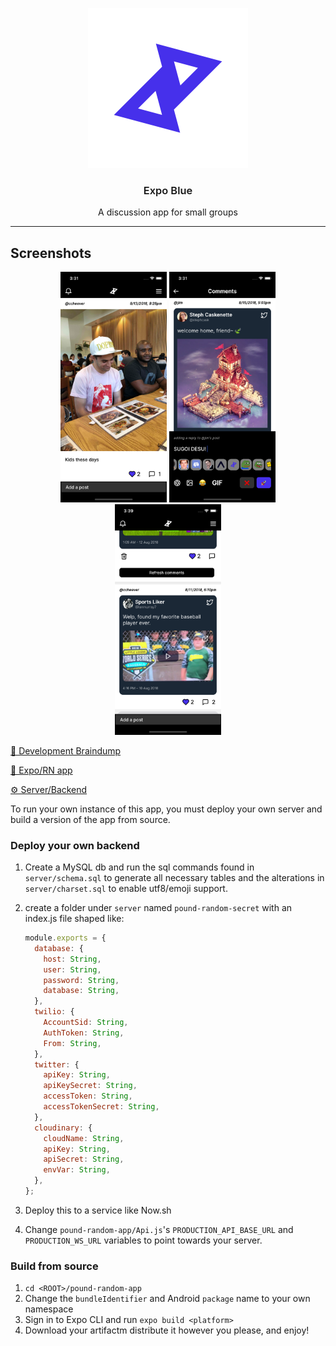 <p align="center">
  <img alt="Expo Blue Icon" src="./pound-random-app/assets/icon.png" width="256">
</p>

<h3 align="center" style="font-weight:600">
  Expo Blue
</h3>

<p align="center">
  A discussion app for small groups
</p>

---

## Screenshots

<p align="center">
  <img style="display:inline-block" alt="Home Screen" src="./docs/ImagePost.png" width="170">
  <img style="display:inline-block" alt="Workout Screen" src="./docs/Input.png" width="170">
  <img style="display:inline-block" alt="Workout Timer" src="./docs/MediaTweet.png" width="170"> 
</p>

[🧠 Development Braindump](./BRAINDUMP.md)

[📱 Expo/RN app](./pound-random-app/index.js)

[⚙️ Server/Backend](./pound-random-app/index.js)

To run your own instance of this app, you must deploy your own server and build a version of the app from source.

### Deploy your own backend

1. Create a MySQL db and run the sql commands found in `server/schema.sql` to generate all necessary tables and the alterations in `server/charset.sql` to enable utf8/emoji support.

1. create a folder under `server` named `pound-random-secret` with an index.js file shaped like:

   ```js
   module.exports = {
     database: {
       host: String,
       user: String,
       password: String,
       database: String,
     },
     twilio: {
       AccountSid: String,
       AuthToken: String,
       From: String,
     },
     twitter: {
       apiKey: String,
       apiKeySecret: String,
       accessToken: String,
       accessTokenSecret: String,
     },
     cloudinary: {
       cloudName: String,
       apiKey: String,
       apiSecret: String,
       envVar: String,
     },
   };
   ```

1. Deploy this to a service like Now.sh

1. Change `pound-random-app/Api.js`'s `PRODUCTION_API_BASE_URL` and `PRODUCTION_WS_URL` variables to point towards your server.

### Build from source

1. `cd <ROOT>/pound-random-app`
1. Change the `bundleIdentifier` and Android `package` name to your own namespace
1. Sign in to Expo CLI and run `expo build <platform>`
1. Download your artifactm distribute it however you please, and enjoy!
